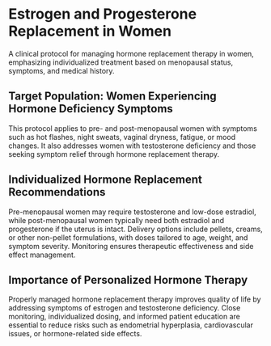 # Estrogen and Progesterone Replacement in Women
A clinical protocol for managing hormone replacement therapy in women, emphasizing individualized treatment based on menopausal status, symptoms, and medical history.

## Target Population: Women Experiencing Hormone Deficiency Symptoms
This protocol applies to pre- and post-menopausal women with symptoms such as hot flashes, night sweats, vaginal dryness, fatigue, or mood changes. It also addresses women with testosterone deficiency and those seeking symptom relief through hormone replacement therapy.

## Individualized Hormone Replacement Recommendations
Pre-menopausal women may require testosterone and low-dose estradiol, while post-menopausal women typically need both estradiol and progesterone if the uterus is intact. Delivery options include pellets, creams, or other non-pellet formulations, with doses tailored to age, weight, and symptom severity. Monitoring ensures therapeutic effectiveness and side effect management.

## Importance of Personalized Hormone Therapy
Properly managed hormone replacement therapy improves quality of life by addressing symptoms of estrogen and testosterone deficiency. Close monitoring, individualized dosing, and informed patient education are essential to reduce risks such as endometrial hyperplasia, cardiovascular issues, or hormone-related side effects.

